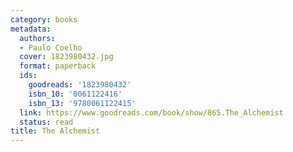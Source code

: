 ```yaml
---
category: books
metadata:
  authors:
  - Paulo Coelho
  cover: 1823980432.jpg
  format: paperback
  ids:
    goodreads: '1823980432'
    isbn_10: '0061122416'
    isbn_13: '9780061122415'
  link: https://www.goodreads.com/book/show/865.The_Alchemist
  status: read
title: The Alchemist
---
```

